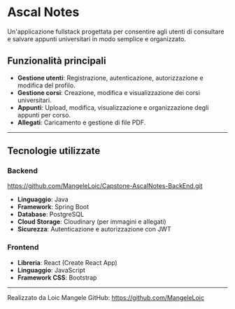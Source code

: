 # Ascal Notes

Un'applicazione fullstack progettata per consentire agli utenti di consultare e salvare appunti universitari in modo semplice e organizzato.

## Funzionalità principali

- **Gestione utenti**: Registrazione, autenticazione, autorizzazione e modifica del profilo.
- **Gestione corsi**: Creazione, modifica e visualizzazione dei corsi universitari.
- **Appunti**: Upload, modifica, visualizzazione e organizzazione degli appunti per corso.
- **Allegati**: Caricamento e gestione di file PDF.


---

## Tecnologie utilizzate

### Backend
https://github.com/MangeleLoic/Capstone-AscalNotes-BackEnd.git
- **Linguaggio**: Java
- **Framework**: Spring Boot
- **Database**: PostgreSQL
- **Cloud Storage**: Cloudinary (per immagini e allegati)
- **Sicurezza**: Autenticazione e autorizzazione con JWT

### Frontend
- **Libreria**: React (Create React App)
- **Linguaggio**: JavaScript
- **Framework CSS**: Bootstrap


---
Realizzato da Loic Mangele
GitHub: https://github.com/MangeleLoic

   
